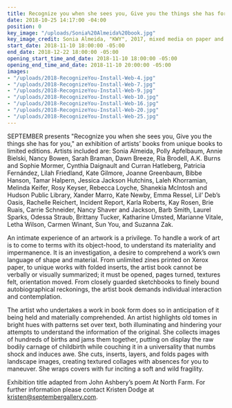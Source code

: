 ```yaml
---
title: Recognize you when she sees you, Give you the things she has for you.
date: 2018-10-25 14:17:00 -04:00
position: 0
key_image: "/uploads/Sonia%20Almeida%20book.jpg"
key_image_credit: Sonia Almeida, "KWY", 2017, mixed media on paper and fabric
start_date: 2018-11-10 18:00:00 -05:00
end_date: 2018-12-22 18:00:00 -05:00
opening_start_time_and_date: 2018-11-10 18:00:00 -05:00
opening_end_time_and_date: 2018-11-10 20:00:00 -05:00
images:
- "/uploads/2018-RecognizeYou-Install-Web-4.jpg"
- "/uploads/2018-RecognizeYou-Install-Web-7.jpg"
- "/uploads/2018-RecognizeYou-Install-Web-9.jpg"
- "/uploads/2018-RecognizeYou-Install-Web-10.jpg"
- "/uploads/2018-RecognizeYou-Install-Web-16.jpg"
- "/uploads/2018-RecognizeYou-Install-Web-20.jpg"
- "/uploads/2018-RecognizeYou-Install-Web-25.jpg"
---
```


SEPTEMBER presents "Recognize you when she sees you, Give you the things she has for you," an exhibition of artists’ books from unique books to limited editions. Artists included are: Sonia Almeida, Polly Apfelbaum, Annie Bielski, Nancy Bowen, Sarah Braman, Dawn Breeze, Ria Brodell, A.K. Burns and Sophie Mormer, Cynthia Daignault and Curran Hatleberg, Patricia Fernández, Lilah Friedland, Kate Gilmore, Joanne Greenbaum, Bibbe Hanson, Tamar Halpern, Jessica Jackson Hutchins, Laleh Khorramian, Melinda Keifer, Rosy Keyser, Rebecca Loyche, Shanekia McIntosh and Hudson Public Library, Xander Marro, Kate Newby, Emma Ressel, Lil’ Deb’s Oasis, Rachelle Reichert, Incident Report, Karla Roberts, Kay Rosen, Brie Ruais, Carrie Schneider, Nancy Shaver and Jackson, Barb Smith, Laurel Sparks, Odessa Straub, Brittany Tucker, Katharine Umsted, Marianne Vitale, Letha Wilson, Carmen Winant, Sun You, and Suzanna Zak.

An intimate experience of an artwork is a privilege. To handle a work of art is to come to terms with its object-hood, to understand its materiality and impermanence. It is an investigation, a desire to comprehend a work’s own language of shape and material. From unlimited zines printed on Xerox paper, to unique works with folded inserts, the artist book cannot be verbally or visually summarized; it must be opened, pages turned, textures felt, orientation moved. From closely guarded sketchbooks to finely bound autobiographical reckonings, the artist book demands individual interaction and contemplation.

The artist who undertakes a work in book form does so in anticipation of it being held and materially comprehended. An artist highlights old tomes in bright hues with patterns set over text, both illuminating and hindering your attempts to understand the information of the original. She collects images of hundreds of births and jams them together, putting on display the raw bodily carnage of childbirth while couching it in a universality that numbs shock and induces awe. She cuts, inserts, layers, and folds pages with landscape images, creating textured collages with absences for you to maneuver. She wraps covers with fur inciting a soft and wild fragility.

Exhibition title adapted from John Ashbery’s poem At North Farm.
For further information please contact Kristen Dodge at kristen@septembergallery.com.
